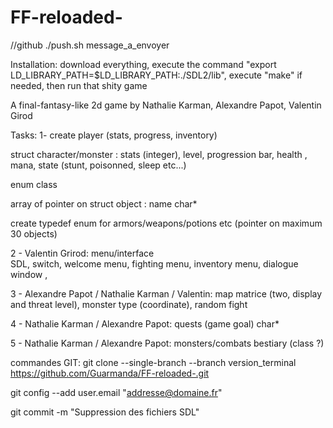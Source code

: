 # FF-reloaded-
//github
./push.sh message_a_envoyer


Installation: download everything, execute the command "export  LD_LIBRARY_PATH=$LD_LIBRARY_PATH:./SDL2/lib", execute "make" if needed, then run that shity game

A final-fantasy-like 2d game by Nathalie Karman, Alexandre Papot, Valentin Girod

Tasks:
1- create player (stats, progress, inventory) 
  
  
struct character/monster : stats (integer), level, progression bar, health , mana, state (stunt, poisonned, sleep etc...)
  
enum class
  
  array of pointer on struct object : name char*
  
create typedef enum for armors/weapons/potions etc (pointer on maximum 30 objects)
  

2 - Valentin Grirod: menu/interface  
  SDL, switch, welcome menu, fighting menu, inventory menu, dialogue window , 

3 - Alexandre Papot / Nathalie Karman / Valentin: map
  matrice (two, display and threat level), monster type (coordinate), random fight

4 - Nathalie Karman / Alexandre Papot: quests (game goal)
  char*

5 - Nathalie Karman / Alexandre Papot: monsters/combats
  bestiary (class ?)

commandes GIT:
git clone --single-branch --branch version_terminal https://github.com/Guarmanda/FF-reloaded-.git

git config --add user.email "addresse@domaine.fr"

git commit -m "Suppression des fichiers SDL"
